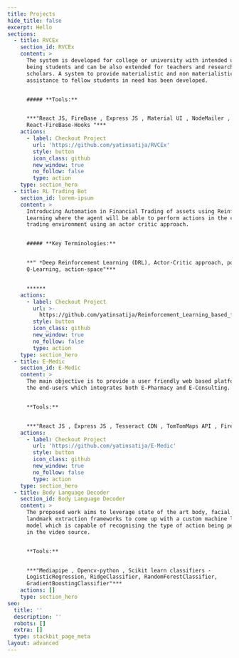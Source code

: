 ```yaml
---
title: Projects
hide_title: false
excerpt: Hello
sections:
  - title: RVCEx
    section_id: RVCEx
    content: >
      The system is developed for college or university with intended users
      being students and can be also extended for teachers and research
      scholars. A system to provide materialistic and non materialistic
      assistance to fellow students in need has been developed.


      ##### **Tools:**


      ***"React JS, FireBase , Express JS , Material UI , NodeMailer ,
      React-FireBase-Hooks "***
    actions:
      - label: Checkout Project
        url: 'https://github.com/yatinsatija/RVCEx'
        style: button
        icon_class: github
        new_window: true
        no_follow: false
        type: action
    type: section_hero
  - title: RL Trading Bot
    section_id: lorem-ipsum
    content: >
      Introducing Automation in Financial Trading of assets using Reinforcement
      Learning where the agent will be able to perform actions in the custom
      trading environment using an actor critic approach.


      ##### **Key Terminologies:**


      **" *Deep Reinforcement Learning (DRL), Actor-Critic approach, policy,
      Q-Learning, action-space"***


      ******
    actions:
      - label: Checkout Project
        url: >-
          https://github.com/yatinsatija/Reinforcement_Learning_based_financial_Trading_Bot
        style: button
        icon_class: github
        new_window: true
        no_follow: false
        type: action
    type: section_hero
  - title: E-Medic
    section_id: E-Medic
    content: >
      The main objective is to provide a user friendly web based platform for
      the end-users which integrates both E-Pharmacy and E-Consulting.


      **Tools:**


      ***"React JS , Express JS , Tesseract CDN , TomTomMaps API , Firebase"***
    actions:
      - label: Checkout Project
        url: 'https://github.com/yatinsatija/E-Medic'
        style: button
        icon_class: github
        new_window: true
        no_follow: false
        type: action
    type: section_hero
  - title: Body Language Decoder
    section_id: Body Language Decoder
    content: >
      The proposed work aims to leverage state of the art body, facial and hand
      landmark extraction frameworks to come up with a custom machine learning
      model which is capable of recognising the type of action being performed
      in the video source.


      **Tools:**


      ***"Mediapipe , Opencv-python , Scikit learn classifiers -
      LogisticRegression, RidgeClassifier, RandomForestClassifier,
      GradientBoostingClassifier"***
    actions: []
    type: section_hero
seo:
  title: ''
  description: ''
  robots: []
  extra: []
  type: stackbit_page_meta
layout: advanced
---
```

